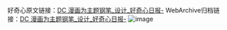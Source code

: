 好奇心原文链接：[DC 漫画为主题钢笔_设计_好奇心日报-](https://www.qdaily.com/articles/4921.html)
WebArchive归档链接：[DC 漫画为主题钢笔_设计_好奇心日报-](http://web.archive.org/web/20190623163330/https://www.qdaily.com/articles/4921.html)
![image](http://ww3.sinaimg.cn/large/007d5XDply1g3wce9pasxj30u04jynal)